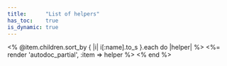 ```yaml
---
title:      "List of helpers"
has_toc:    true
is_dynamic: true
---
```


<% @item.children.sort_by { |i| i[:name].to_s }.each do |helper| %>
	<%= render 'autodoc_partial', :item => helper %>
<% end %>
